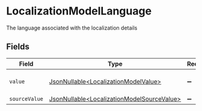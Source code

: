 # LocalizationModelLanguage

The language associated with the localization details


## Fields

| Field                                                                                                  | Type                                                                                                   | Required                                                                                               | Description                                                                                            | Example                                                                                                |
| ------------------------------------------------------------------------------------------------------ | ------------------------------------------------------------------------------------------------------ | ------------------------------------------------------------------------------------------------------ | ------------------------------------------------------------------------------------------------------ | ------------------------------------------------------------------------------------------------------ |
| `value`                                                                                                | [JsonNullable\<LocalizationModelValue>](../../models/components/LocalizationModelValue.md)             | :heavy_minus_sign:                                                                                     | The Locale Code of the language                                                                        | en_GB                                                                                                  |
| `sourceValue`                                                                                          | [JsonNullable\<LocalizationModelSourceValue>](../../models/components/LocalizationModelSourceValue.md) | :heavy_minus_sign:                                                                                     | N/A                                                                                                    |                                                                                                        |